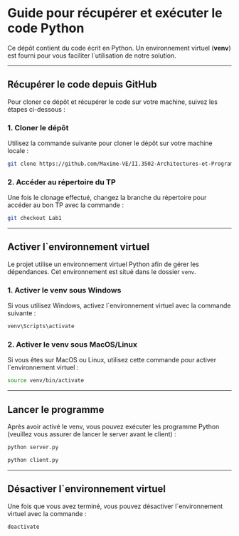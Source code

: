 # Guide pour récupérer et exécuter le code Python

Ce dépôt contient du code écrit en Python. Un environnement virtuel (**venv**) est fourni pour vous faciliter l`utilisation de notre solution.

---

## Récupérer le code depuis GitHub

Pour cloner ce dépôt et récupérer le code sur votre machine, suivez les étapes ci-dessous :

### 1. Cloner le dépôt

Utilisez la commande suivante pour cloner le dépôt sur votre machine locale :

```bash
git clone https://github.com/Maxime-VE/II.3502-Architectures-et-Programmation-Distribuees
```

### 2. Accéder au répertoire du TP

Une fois le clonage effectué, changez la branche du répertoire pour accéder au bon TP avec la commande :

```bash
git checkout Lab1
```
---

## Activer l`environnement virtuel

Le projet utilise un environnement virtuel Python afin de gérer les dépendances. Cet environnement est situé dans le dossier `venv`.

### 1. Activer le venv sous Windows

Si vous utilisez Windows, activez l`environnement virtuel avec la commande suivante :

```bash
venv\Scripts\activate
```

### 2. Activer le venv sous MacOS/Linux

Si vous êtes sur MacOS ou Linux, utilisez cette commande pour activer l`environnement virtuel :

```bash
source venv/bin/activate
```

---

## Lancer le programme

Après avoir activé le venv, vous pouvez exécuter les programme Python (veuillez vous assurer de lancer le server avant le client) :

```bash
python server.py
```
```bash
python client.py
```

---

## Désactiver l`environnement virtuel

Une fois que vous avez terminé, vous pouvez désactiver l`environnement virtuel avec la commande :

```bash
deactivate
```

